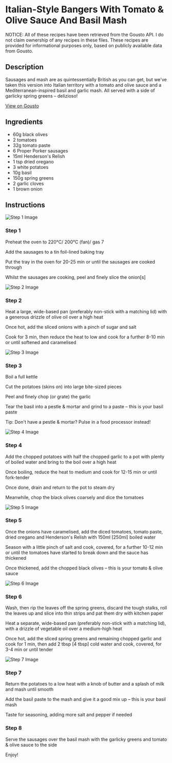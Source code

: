 # Italian-Style Bangers With Tomato & Olive Sauce And Basil Mash 

NOTICE: All of these recipes have been retrieved from the Gousto API. I do not claim ownership of any recipes in these files. These recipes are provided for informational purposes only, based on publicly available data from Gousto.

## Description

Sausages and mash are as quintessentially British as you can get, but we've taken this version into Italian territory with a tomato and olive sauce and a Mediterranean-inspired basil and garlic mash. All served with a side of garlicky spring greens – delizioso! 

[View on Gousto](https://www.gousto.co.uk/recipes/cookbook/italian-bangers-mash-with-tomato-olive-relish)

## Ingredients

- 60g black olives
- 2 tomatoes
- 32g tomato paste
- 6 Proper Porker sausages
- 15ml Henderson's Relish
- 1 tsp dried oregano
- 3 white potatoes
- 10g basil
- 150g spring greens
- 2 garlic cloves
- 1 brown onion

## Instructions

![Step 1 Image](https://production-media.gousto.co.uk/cms/recipe-step-image/470_.step-1-x200.jpg)

### Step 1

Preheat the oven to 220°C/ 200°C (fan)/ gas 7

Add the sausages to a tin foil-lined baking tray

Put the tray in the oven for 20-25 min or until the sausages are cooked through

Whilst the sausages are cooking, peel and finely slice the onion<span class="text-danger">[s]</span>

![Step 2 Image](https://production-media.gousto.co.uk/cms/recipe-step-image/470_.step-2-x200.jpg)

### Step 2

Heat a large, wide-based pan (preferably non-stick with a matching lid) with a generous drizzle of olive oil over a high heat

Once hot, add the sliced onions with a pinch of sugar and salt

Cook for 3 min, then reduce the heat to low and cook for a further 8-10 min or until softened and caramelised

![Step 3 Image](https://production-media.gousto.co.uk/cms/recipe-step-image/470_..step-3-x200.jpg)

### Step 3

Boil a full kettle

Cut the potatoes (skins on) into large bite-sized pieces

Peel and finely chop (or grate) the garlic

Tear the basil into a pestle & mortar and grind to a paste – this is your basil paste

Tip: Don't have a pestle & mortar? Pulse in a food processor instead!

![Step 4 Image](https://production-media.gousto.co.uk/cms/recipe-step-image/470_.step-4-x200.jpg)

### Step 4

Add the chopped potatoes with half the chopped garlic to a pot with plenty of boiled water and bring to the boil over a high heat

Once boiling, reduce the heat to medium and cook for 12-15 min or until fork-tender

Once done, drain and return to the pot to steam dry

Meanwhile, chop the black olives coarsely and dice the tomatoes

![Step 5 Image](https://production-media.gousto.co.uk/cms/recipe-step-image/470_.step-5-x200.jpg)

### Step 5

Once the onions have caramelised, add the diced tomatoes, tomato paste, dried oregano and Henderson's Relish with 150ml <span class="text-danger">[250ml] </span>boiled water

Season with a little pinch of salt and cook, covered, for a further 10-12 min or until the tomatoes have started to break down and the sauce has thickened

Once thickened, add the chopped black olives – this is your tomato & olive sauce

![Step 6 Image](https://production-media.gousto.co.uk/cms/recipe-step-image/470_.step-6-x200.jpg)

### Step 6

Wash, then rip the leaves off the spring greens, discard the tough stalks, roll the leaves up and slice into thin strips and pat them dry with kitchen paper

Heat a separate, wide-based pan (preferably non-stick with a matching lid), with a drizzle of vegetable oil over a medium-high heat

Once hot, add the sliced spring greens and remaining chopped garlic and cook for 1 min, then add 2 tbsp <span class="text-danger">[4 tbsp]</span> cold water and cook, covered, for 3-4 min or until tender

![Step 7 Image](https://production-media.gousto.co.uk/cms/recipe-step-image/470_.step-7-x200.jpg)

### Step 7

Return the potatoes to a low heat with a knob of butter and a splash of milk and mash until smooth

Add the basil paste to the mash and give it a good mix up – this is your basil mash

Taste for seasoning, adding more salt and pepper if needed

### Step 8

Serve the sausages over the basil mash with the garlicky greens and tomato & olive sauce to the side

Enjoy!

